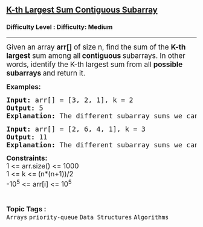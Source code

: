 <h2><a href="https://www.geeksforgeeks.org/problems/k-th-largest-sum-contiguous-subarray/1">K-th Largest Sum Contiguous Subarray</a></h2><h3>Difficulty Level : Difficulty: Medium</h3><hr><div class="problems_problem_content__Xm_eO"><p><span style="font-size: 14pt;">Given an array <strong>arr[]</strong> of size n, find the sum of the <strong>K-th largest</strong> sum among all<strong> contiguous </strong>subarrays. In other words, identify the K-th largest sum from all <strong>possible subarrays </strong>and return it.</span></p>
<p><strong><span style="font-size: 18px;">Examples:</span></strong></p>
<pre><strong><span style="font-size: 18px;">Input: </span></strong><span style="font-size: 18px;">arr[] = [3, 2, 1], k = 2 </span><strong><span style="font-size: 18px;">
Output: </span></strong><span style="font-size: 18px;">5</span><strong><span style="font-size: 18px;">
Explanation: </span></strong><span style="font-size: 18px;">The different subarray sums we can get from the array are = [6, 5, 3, 2, 1]. Where 5 is the 2nd largest.</span></pre>
<pre><strong><span style="font-size: 18px;">Input: </span></strong><span style="font-size: 18px;">arr[] = [2, 6, 4, 1], k = 3</span><strong><span style="font-size: 18px;">
Output: </span></strong><span style="font-size: 18px;">11</span><strong><span style="font-size: 18px;">
Explanation: </span></strong><span style="font-size: 18px;">The different subarray sums we can get from the array are = [13, 12, 11, 10, 8, 6, 5, 4, 2, 1]. Where 11 is the 3rd </span><span style="font-size: 18px;">largest.</span></pre>
<p><span style="font-size: 18px;"><strong>Constraints:</strong></span><br><span style="font-size: 18px;">1 &lt;= arr.size() &lt;= 1000<br>1 &lt;= k &lt;=<span style="color: #1e2229; font-family: Nunito; font-size: 17px; background-color: #ffffff;">&nbsp;</span>(n*(n+1))/2</span><br><span style="font-size: 18px;">-10<sup>5</sup> &lt;= arr[i] &lt;=&nbsp;10<sup>5</sup></span></p></div><br><p><span style=font-size:18px><strong>Topic Tags : </strong><br><code>Arrays</code>&nbsp;<code>priority-queue</code>&nbsp;<code>Data Structures</code>&nbsp;<code>Algorithms</code>&nbsp;